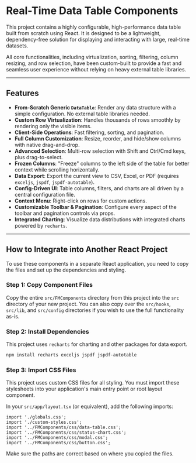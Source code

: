 # Real-Time Data Table Components

This project contains a highly configurable, high-performance data table built from scratch using React. It is designed to be a lightweight, dependency-free solution for displaying and interacting with large, real-time datasets.

All core functionalities, including virtualization, sorting, filtering, column resizing, and row selection, have been custom-built to provide a fast and seamless user experience without relying on heavy external table libraries.

---

## Features

-   **From-Scratch Generic `DataTable`**: Render any data structure with a simple configuration. No external table libraries needed.
-   **Custom Row Virtualization**: Handles thousands of rows smoothly by rendering only the visible items.
-   **Client-Side Operations**: Fast filtering, sorting, and pagination.
-   **Full Column Customization**: Resize, reorder, and hide/show columns with native drag-and-drop.
-   **Advanced Selection**: Multi-row selection with Shift and Ctrl/Cmd keys, plus drag-to-select.
-   **Frozen Columns**: "Freeze" columns to the left side of the table for better context while scrolling horizontally.
-   **Data Export**: Export the current view to CSV, Excel, or PDF (requires `exceljs`, `jspdf`, `jspdf-autotable`).
-   **Config-Driven UI**: Table columns, filters, and charts are all driven by a central configuration file.
-   **Context Menu**: Right-click on rows for custom actions.
-   **Customizable Toolbar & Pagination**: Configure every aspect of the toolbar and pagination controls via props.
-   **Integrated Charting**: Visualize data distributions with integrated charts powered by `recharts`.

---

## How to Integrate into Another React Project

To use these components in a separate React application, you need to copy the files and set up the dependencies and styling.

### Step 1: Copy Component Files

Copy the entire `src/FMComponents` directory from this project into the `src` directory of your new project. You can also copy over the `src/hooks`, `src/lib`, and `src/config` directories if you wish to use the full functionality as-is.

### Step 2: Install Dependencies

This project uses `recharts` for charting and other packages for data export.

```bash
npm install recharts exceljs jspdf jspdf-autotable
```

### Step 3: Import CSS Files

This project uses custom CSS files for all styling. You must import these stylesheets into your application's main entry point or root layout component.

In your `src/app/layout.tsx` (or equivalent), add the following imports:
```tsx
import './globals.css';
import './custom-styles.css';
import '../FMComponents/css/data-table.css';
import '../FMComponents/css/status-chart.css';
import '../FMComponents/css/modal.css';
import '../FMComponents/css/button.css';
```

Make sure the paths are correct based on where you copied the files.
